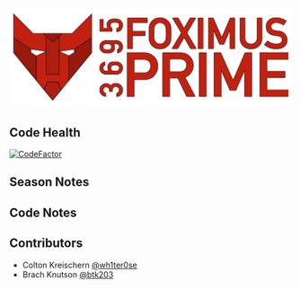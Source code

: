 ![logo](https://github.com/FRC-3695/2019-Season---DeepSpace/blob/master/Logo.png?raw=true)
## Code Health
[![CodeFactor](https://www.codefactor.io/repository/github/frc-3695/2019-season---deepspace/badge)](https://www.codefactor.io/repository/github/frc-3695/2019-season---deepspace)
## Season Notes
## Code Notes
## Contributors
- Colton Kreischern [@wh1ter0se](https://github.com/wh1ter0se)
- Brach Knutson [@btk203](https://github.com/btk203)
